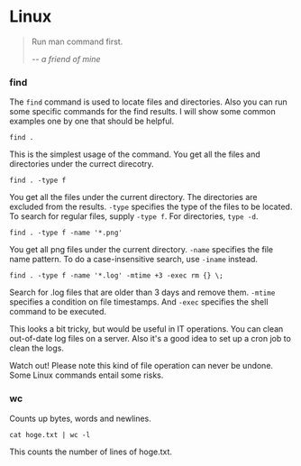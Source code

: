 # Linux

> Run man command first.
>
> -- <cite>a friend of mine</cite>

### find 

The `find` command is used to locate files and directories. 
Also you can run some specific commands for the find results.
I will show some common examples one by one that should be helpful. 

```
find .
```

This is the simplest usage of the command.
You get all the files and directories under the currect direcotry. 

```
find . -type f
```

You get all the files under the current directory. The directories are excluded from the results.
`-type` specifies the type of the files to be located. To search for regular files, supply `-type f`. For directories, `type -d`.

```
find . -type f -name '*.png'
```
You get all png files under the current directory. `-name` specifies the file name pattern.
To do a case-insensitive search, use `-iname` instead. 


```
find . -type f -name '*.log' -mtime +3 -exec rm {} \;
```

Search for .log files that are older than 3 days and remove them.
`-mtime` specifies a condition on file timestamps. And `-exec` specifies the shell command to be executed.

This looks a bit tricky, but would be useful in IT operations. You can clean out-of-date log files on a server.
Also it's a good idea to set up a cron job to clean the logs.

Watch out! Please note this kind of file operation can never be undone. Some Linux commands entail some risks.

### wc

Counts up bytes, words and newlines. 

```
cat hoge.txt | wc -l
```

This counts the number of lines of hoge.txt.
